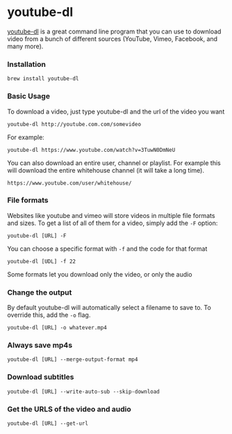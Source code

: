 # youtube-dl

[youtube-dl](https://rg3.github.io/youtube-dl/) is a great command line program that you can use to download video from a bunch of different sources (YouTube, Vimeo, Facebook, and many more).

### Installation

```
brew install youtube-dl
```

### Basic Usage

To download a video, just type youtube-dl and the url of the video you want
```
youtube-dl http://youtube.com.com/somevideo
```

For example:

```
youtube-dl https://www.youtube.com/watch?v=3TuwN0DmNeU
```

You can also download an entire user, channel or playlist. For example this will download the entire whitehouse channel (it will take a long time).

```
https://www.youtube.com/user/whitehouse/
```

### File formats

Websites like youtube and vimeo will store videos in multiple file formats and sizes. To get a list of all of them for a video, simply add the `-F` option:

```
youtube-dl [URL] -F
```
 
You can choose a specific format with `-f` and the code for that format

```
youtube-dl [UDL] -f 22
```

Some formats let you download only the video, or only the audio


### Change the output

By default youtube-dl will automatically select a filename to save to. To override this, add the `-o` flag.

```  
youtube-dl [URL] -o whatever.mp4
```    



### Always save mp4s

```    
youtube-dl [URL] --merge-output-format mp4
``` 



### Download subtitles

```    
youtube-dl [URL] --write-auto-sub --skip-download
``` 

### Get the URLS of the video and audio

```    
youtube-dl [URL] --get-url
``` 


